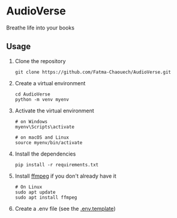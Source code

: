 # AudioVerse
Breathe life into your books


## Usage
1. Clone the repository
    ```
    git clone https://github.com/Fatma-Chaouech/AudioVerse.git
    ```
2. Create a virtual environment
   ```
   cd AudioVerse
   python -m venv myenv
   ```
3. Activate the virtual environment
    ```
    # on Windows  
    myenv\Scripts\activate

    # on macOS and Linux
    source myenv/bin/activate
    ```
5. Install the dependencies
    ```
    pip install -r requirements.txt
    ```
6. Install [ffmpeg](https://www.videoproc.com/resource/how-to-install-ffmpeg.htm) if you don't already have it
   ```
   # On Linux
   sudo apt update
   sudo apt install ffmpeg
   ```
7. Create a .env file (see the [.env.template](./.env.template))